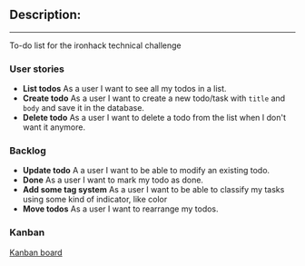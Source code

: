 

## Description:
----
 To-do list for the ironhack technical challenge


### User stories
- **List todos** As a user I want to see all my todos in a list.
- **Create todo** As a user I want to create a new todo/task with `title` and `body` and save it in the database.
- **Delete todo** As a user I want to delete a todo from the list when I don't want it anymore.

### Backlog
- **Update todo** A a user I want to be able to modify an existing todo.
- **Done** As a user I want to mark my todo as done.
- **Add some tag system** As a user I want to be able to classify my tasks using some kind of indicator, like color
- **Move todos** As a user I want to rearrange my todos.

### Kanban

[Kanban board](https://drive.google.com/file/d/17N5VRfl4rWmmVTncsrUFLeqKZaHrOiNx/view?usp=sharing)


